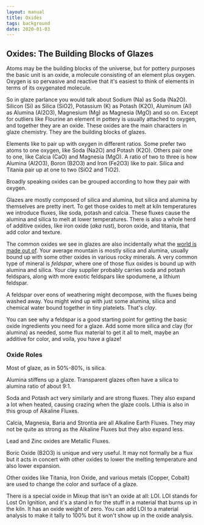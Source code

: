 ```yaml
---
layout: manual
title: Oxides
tags: background
date: 2020-01-03
---
```

## Oxides: The Building Blocks of Glazes

Atoms may be the building blocks of the universe,
but for pottery purposes the basic unit is an oxide, a molecule consisting 
of an element plus oxygen. Oxygen is so pervasive and reactive that
it's easiest to think of elements in terms of its oxygenated molecule.

So in glaze parlance you would talk about Sodium (Na) as Soda (Na2O). 
Silicon (Si) as Silica (SiO2), Potassium (K) as Potash (K2O), 
Aluminum (Al) as Alumina (Al2O3), Magnesium (Mg) as Magnesia (MgO) and so on. 
Except for outliers like Flourine an element in pottery is usually attached to oxygen, 
and together they are an oxide.
These oxides are the main characters in glaze chemistry. 
They are the building blocks of glazes.

Elements like to pair up with oxygen in different ratios. 
Some prefer two atoms to one oxygen, like Soda (Na2O) and Potash (K2O).
Others pair one to one, like Calcia (CaO) and Magnesia (MgO). 
A ratio of two to three is how Alumina (Al2O3), Boron (B2O3) 
and Iron (Fe2O3) like to pair. 
Silica and Titania pair up at one to two (SiO2 and TiO2).

Broadly speaking oxides can be grouped according to how they pair with oxygen. 

Glazes are mostly composed of silica and alumina, 
but silica and alumina by themselves are pretty inert.
To get those oxides to melt at kiln temperatures we introduce fluxes, 
like soda, potash and calcia. 
These fluxes cause the alumina and silica to melt at lower temperatures.
There is also a whole herd of additive oxides, 
like iron oxide (*aka* rust), boron oxide, and titania,
that add color and texture. 

The common oxides we see in glazes are also incidentally what the 
[world is made out of](https://pubs.usgs.gov/pp/0127/report.pdf). 
Your average mountain is mostly silica and alumina, 
usually bound up with some other oxides in various rocky minerals. 
A very common type of mineral is *feldspar*, 
where one of those flux oxides is bound up with alumina and silica.
Your clay supplier probably carries soda and potash feldspars, 
along with more exotic feldspars like spodumene, a lithium feldspar.

A feldspar over eons of weathering might decompose, with the fluxes 
being washed away. You might wind up with just some alumina, 
silica and chemical water bound together in tiny platelets.
That's *clay*.

You can see why a feldspar is a good starting point for getting the 
basic oxide ingredients you need for a glaze. 
Add some more silica and clay (for alumina) as needed,
some flux material to get it all to melt, 
maybe an additive for color, and voila, you have a glaze!

### Oxide Roles

Most of glaze, as in 50%-80%, is silica. 

Alumina stiffens up a glaze. Transparent glazes often have a silica to 
alumina ratio of about 9:1.

Soda and Potash act very similarly and are strong fluxes. 
They also expand a lot when heated, causing crazing when the glaze cools.
Lithia is also in this group of Alkaline Fluxes.

Calcia, Magnesia, Baria and Strontia are all Alkaline Earth Fluxes. 
They may not be quite as strong as the Alkaline Fluxes but they also expand
less.

Lead and Zinc oxides are Metallic Fluxes.

Boric Oxide (B2O3) is unique and very useful. It may not formally be a flux but
it acts in concert with other oxides to lower the melting temperature and also lower 
expansion. 

Other oxides like Titania, Iron Oxide, and various metals (Copper, Cobalt) are used 
to change the color and surface of a glaze.

There is a special oxide in Mixup that isn't an oxide at all: LOI. 
LOI stands for Lost On Ignition, and it's a stand in for
the stuff in a material that burns up in the kiln. It has an oxide weight of zero. 
You can add LOI to a material analysis to make it tally to 100% but it 
won't show up in the oxide analysis.